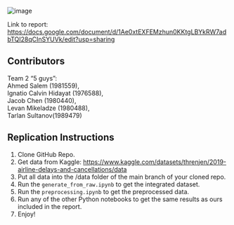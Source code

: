 ![image](https://github.com/Ignatiocalvin/flight_predictions/assets/50834160/4b94c951-e0fa-459f-a444-869ebb3a3dc2)

Link to report:
https://docs.google.com/document/d/1Ae0xtEXFEMzhun0KKtgLBYkRW7adbTQI28qCInSYUVk/edit?usp=sharing

## Contributors
Team 2 “5 guys”:\
Ahmed Salem (1981559),\
Ignatio Calvin Hidayat (1976588),\
Jacob Chen (1980440),\
Levan Mikeladze (1980488), \
Tarlan Sultanov(1989479)

## Replication Instructions
1. Clone GitHub Repo.
2. Get data from Kaggle: https://www.kaggle.com/datasets/threnjen/2019-airline-delays-and-cancellations/data
3. Put all data into the /data folder of the main branch of your cloned repo.
4. Run the `generate_from_raw.ipynb` to get the integrated dataset.
5. Run the `preprocessing.ipynb` to get the preprocessed data.
6. Run any of the other Python notebooks to get the same results as ours included in the report.
7. Enjoy!
